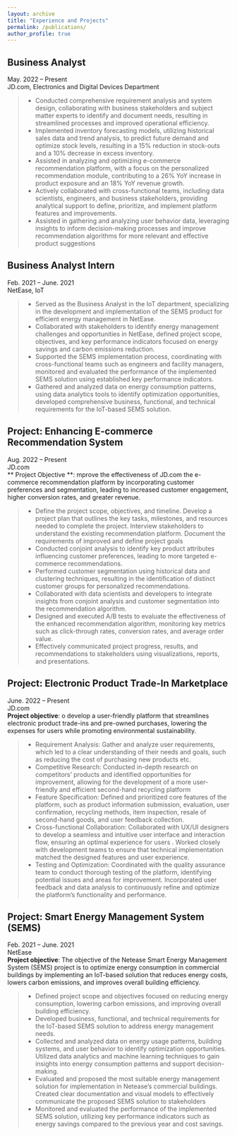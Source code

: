 ```yaml
---
layout: archive
title: "Experience and Projects"
permalink: /publications/
author_profile: true
---
```


## **Business Analyst** <br/>
May. 2022 – Present <br/>
JD.com, Electronics and Digital Devices Department  <br/>
> * Conducted comprehensive requirement analysis and system design, collaborating with business stakeholders and subject
matter experts to identify and document needs, resulting in streamlined processes and improved operational efficiency.
> * Implemented inventory forecasting models, utilizing historical sales data and trend analysis, to predict future demand
and optimize stock levels, resulting in a 15% reduction in stock-outs and a 10% decrease in excess inventory. 
> * Assisted in analyzing and optimizing e-commerce recommendation platform, with a focus on the personalized
recommendation module, contributing to a 26% YoY increase in product exposure and an 18% YoY revenue growth.
> * Actively collaborated with cross-functional teams, including data scientists, engineers, and business stakeholders,
providing analytical support to define, prioritize, and implement platform features and improvements.
> * Assisted in gathering and analyzing user behavior data, leveraging insights to inform decision-making processes and
improve recommendation algorithms for more relevant and effective product suggestions



## **Business Analyst Intern** <br/>
Feb. 2021 – June. 2021 <br/>
NetEase, IoT
> * Served as the Business Analyst in the IoT department, specializing in the development and implementation of the SEMS
product for efficient energy management in NetEase.
> * Collaborated with stakeholders to identify energy management challenges and opportunities in NetEase, defined project
scope, objectives, and key performance indicators focused on energy savings and carbon emissions reduction.
> * Supported the SEMS implementation process, coordinating with cross-functional teams such as engineers and facility
managers, monitored and evaluated the performance of the implemented SEMS solution using established key
performance indicators.
> * Gathered and analyzed data on energy consumption patterns, using data analytics tools to identify optimization
opportunities, developed comprehensive business, functional, and technical requirements for the IoT-based SEMS
solution.




## **Project: Enhancing E-commerce Recommendation System** <br/>
Aug. 2022 – Present <br/>
JD.com<br/>
** Project Objective **: mprove the effectiveness of JD.com the e-commerce recommendation platform by incorporating customer
preferences and segmentation, leading to increased customer engagement, higher conversion rates, and greater revenue.
> * Define the project scope, objectives, and timeline. Develop a project plan that outlines the key tasks, milestones, and
resources needed to complete the project. Interview stakeholders to understand the existing recommendation platform.
Document the requirements of improved and define project goals
> * Conducted conjoint analysis to identify key product attributes influencing customer preferences, leading to more targeted
e-commerce recommendations.
> * Performed customer segmentation using historical data and clustering techniques, resulting in the identification of
distinct customer groups for personalized recommendations. 
> * Collaborated with data scientists and developers to integrate insights from conjoint analysis and customer segmentation
into the recommendation algorithm.
> * Designed and executed A/B tests to evaluate the effectiveness of the enhanced recommendation algorithm, monitoring
key metrics such as click-through rates, conversion rates, and average order value.
> * Effectively communicated project progress, results, and recommendations to stakeholders using visualizations, reports,
and presentations.


## **Project: Electronic Product Trade-In Marketplace** <br/>
June. 2022 – Present <br/>
JD.com <br/>
**Project objective**: o develop a user-friendly platform that streamlines electronic product trade-ins and pre-owned purchases,
lowering the expenses for users while promoting environmental sustainability.
> * Requirement Analysis: Gather and analyze user requirements, which led to a clear understanding of their needs and
goals, such as reducing the cost of purchasing new products etc.
> * Competitive Research: Conducted in-depth research on competitors’ products and identified opportunities for
improvement, allowing for the development of a more user-friendly and efficient second-hand recycling platform 
> * Feature Specification: Defined and prioritized core features of the platform, such as product information submission,
evaluation, user confirmation, recycling methods, item inspection, resale of second-hand goods, and user feedback
collection.
> * Cross-functional Collaboration: Collaborated with UX/UI designers to develop a seamless and intuitive user interface
and interaction flow, ensuring an optimal experience for users . Worked closely with development teams to ensure that
technical implementation matched the designed features and user experience.
> * Testing and Optimization: Coordinated with the quality assurance team to conduct thorough testing of the platform,
identifying potential issues and areas for improvement. Incorporated user feedback and data analysis to continuously
refine and optimize the platform’s functionality and performance.


## **Project: Smart Energy Management System (SEMS)** <br/>
Feb. 2021 – June. 2021 <br/>
NetEase <br/>
**Project objective**: The objective of the Netease Smart Energy Management System (SEMS) project is to optimize energy
consumption in commercial buildings by implementing an IoT-based solution that reduces energy costs, lowers carbon
emissions, and improves overall building efficiency.
> * Defined project scope and objectives focused on reducing energy consumption, lowering carbon emissions, and improving
overall building efficiency.
> * Developed business, functional, and technical requirements for the IoT-based SEMS solution to address energy
management needs. 
> * Collected and analyzed data on energy usage patterns, building systems, and user behavior to identify optimization
opportunities. Utilized data analytics and machine learning techniques to gain insights into energy consumption patterns
and support decision-making.
> * Evaluated and proposed the most suitable energy management solution for implementation in Netease’s commercial
buildings. Created clear documentation and visual models to effectively communicate the proposed SEMS solution to
stakeholders
> * Monitored and evaluated the performance of the implemented SEMS solution, utilizing key performance indicators such
as energy savings compared to the previous year and cost savings.
